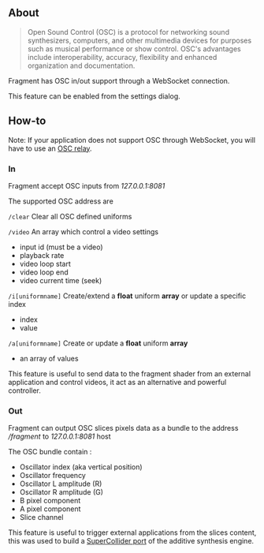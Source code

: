 ## About

> Open Sound Control (OSC) is a protocol for networking sound synthesizers, computers, and other multimedia devices for purposes such as musical performance or show control. OSC's advantages include interoperability, accuracy, flexibility and enhanced organization and documentation.

Fragment has OSC in/out support through a WebSocket connection.

This feature can be enabled from the settings dialog.

## How-to

Note: If your application does not support OSC through WebSocket, you will have to use an [OSC relay](https://github.com/grz0zrg/fsynth/tree/master/osc_relay).

### In

Fragment accept OSC inputs from *127.0.0.1:8081*

The supported OSC address are

`/clear` Clear all OSC defined uniforms

`/video` An array which control a video settings

- input id (must be a video)
- playback rate
- video loop start
- video loop end
- video current time (seek)

`/i[uniformname]` Create/extend a **float** uniform **array** or update a specific index

- index
- value

`/a[uniformname]` Create or update a **float** uniform **array**

- an array of values

This feature is useful to send data to the fragment shader from an external application and control videos, it act as an alternative and powerful controller.

### Out

Fragment can output OSC slices pixels data as a bundle to the address */fragment* to *127.0.0.1:8081* host

The OSC bundle contain :

- Oscillator index (aka vertical position)
- Oscillator frequency
- Oscillator L amplitude (R)
- Oscillator R amplitude (G)
- B pixel component
- A pixel component
- Slice channel

This feature is useful to trigger external applications from the slices content, this was used to build a [SuperCollider port](https://github.com/grz0zrg/fsynth/tree/master/supercollider) of the additive synthesis engine.